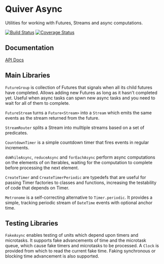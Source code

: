 Quiver Async
============

Utilities for working with Futures, Streams and async computations.

[![Build Status](https://travis-ci.org/QuiverDart/quiver_async.svg?branch=master)](https://travis-ci.org/QuiverDart/quiver_async)
[![Coverage Status](https://img.shields.io/coveralls/QuiverDart/quiver_async.svg)](https://coveralls.io/r/QuiverDart/quiver_async)

## Documentation

[API Docs](http://www.dartdocs.org/documentation/quiver_async/latest)

## Main Libraries

`FutureGroup` is collection of Futures that signals when all its child futures
have completed. Allows adding new Futures as long as it hasn't completed yet.
Useful when async tasks can spwn new async tasks and you need to wait for all of
them to complete.

`FutureStream` turns a `Future<Stream>` into a `Stream` which emits the same
events as the stream returned from the future.

`StreamRouter` splits a Stream into mulltiple streams based on a set of
predicates.

`CountdownTimer` is a simple countdown timer that fires events in regular
increments.

`doWhileAsync`, `reduceAsync` and `forEachAsync` perform async computations on
the elements of on Iterables, waiting for the computation to complete before
processing the next element.

`CreateTimer` and `CreateTimerPeriodic` are typedefs that are useful for
passing Timer factories to classes and functions, increasing the testability of
code that depends on Timer.

`Metronome` is a self-correcting alternative to `Timer.periodic`. It provides
a simple, tracking periodic stream of `DateTime` events with optional anchor
time.

## Testing Libraries

`FakeAsync` enables testing of units which depend upon timers and microtasks.
It supports fake advancements of time and the microtask queue, which cause fake
timers and microtasks to be processed. A `Clock` is provided from which to read
the current fake time.  Faking synchronous or blocking time advancement is also
supported.
